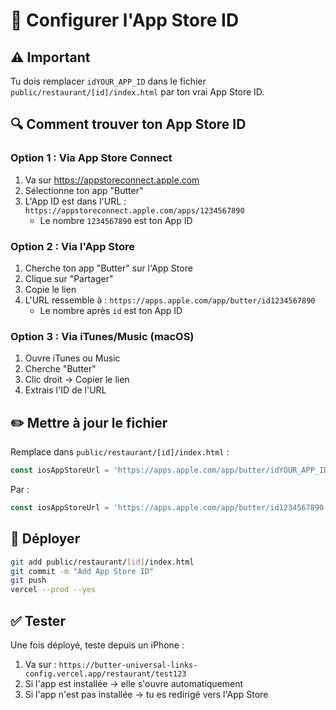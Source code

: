 # 📱 Configurer l'App Store ID

## ⚠️ Important

Tu dois remplacer `idYOUR_APP_ID` dans le fichier `public/restaurant/[id]/index.html` par ton vrai App Store ID.

## 🔍 Comment trouver ton App Store ID

### Option 1 : Via App Store Connect
1. Va sur https://appstoreconnect.apple.com
2. Sélectionne ton app "Butter"
3. L'App ID est dans l'URL : `https://appstoreconnect.apple.com/apps/1234567890`
   - Le nombre `1234567890` est ton App ID

### Option 2 : Via l'App Store
1. Cherche ton app "Butter" sur l'App Store
2. Clique sur "Partager"
3. Copie le lien
4. L'URL ressemble à : `https://apps.apple.com/app/butter/id1234567890`
   - Le nombre après `id` est ton App ID

### Option 3 : Via iTunes/Music (macOS)
1. Ouvre iTunes ou Music
2. Cherche "Butter"
3. Clic droit → Copier le lien
4. Extrais l'ID de l'URL

## ✏️ Mettre à jour le fichier

Remplace dans `public/restaurant/[id]/index.html` :

```javascript
const iosAppStoreUrl = 'https://apps.apple.com/app/butter/idYOUR_APP_ID';
```

Par :

```javascript
const iosAppStoreUrl = 'https://apps.apple.com/app/butter/id1234567890'; // Ton vrai ID
```

## 🚀 Déployer

```bash
git add public/restaurant/[id]/index.html
git commit -m "Add App Store ID"
git push
vercel --prod --yes
```

## ✅ Tester

Une fois déployé, teste depuis un iPhone :
1. Va sur : `https://butter-universal-links-config.vercel.app/restaurant/test123`
2. Si l'app est installée → elle s'ouvre automatiquement
3. Si l'app n'est pas installée → tu es redirigé vers l'App Store


